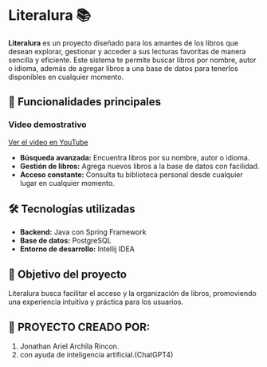 # Literalura 📚

**Literalura** es un proyecto diseñado para los amantes de los libros que desean explorar, gestionar y acceder a sus lecturas favoritas de manera sencilla y eficiente. Este sistema te permite buscar libros por nombre, autor o idioma, además de agregar libros a una base de datos para tenerlos disponibles en cualquier momento.

## 🚀 Funcionalidades principales

### Video demostrativo
[Ver el video en YouTube](https://youtu.be/Aj35OKHhai4)


- **Búsqueda avanzada:** Encuentra libros por su nombre, autor o idioma.
- **Gestión de libros:** Agrega nuevos libros a la base de datos con facilidad.
- **Acceso constante:** Consulta tu biblioteca personal desde cualquier lugar en cualquier momento.

## 🛠️ Tecnologías utilizadas

- **Backend:** Java con Spring Framework
- **Base de datos:** PostgreSQL
- **Entorno de desarrollo:** Intellij IDEA

## 🌟 Objetivo del proyecto

Literalura busca facilitar el acceso y la organización de libros, promoviendo una experiencia intuitiva y práctica para los usuarios.

## 🏁 PROYECTO CREADO POR:

1. Jonathan Ariel Archila Rincon.
2. con ayuda de inteligencia artificial.(ChatGPT4)


